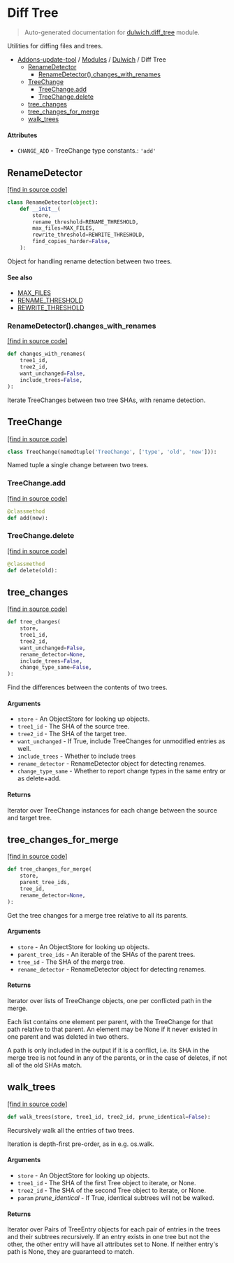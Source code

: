 # Diff Tree

> Auto-generated documentation for [dulwich.diff_tree](blob/master/dulwich/diff_tree.py) module.

Utilities for diffing files and trees.

- [Addons-update-tool](..\README.md#addons-update-tool) / [Modules](..\MODULES.md#addons-update-tool-modules) / [Dulwich](index.md#dulwich) / Diff Tree
    - [RenameDetector](#renamedetector)
        - [RenameDetector().changes_with_renames](#renamedetectorchanges_with_renames)
    - [TreeChange](#treechange)
        - [TreeChange.add](#treechangeadd)
        - [TreeChange.delete](#treechangedelete)
    - [tree_changes](#tree_changes)
    - [tree_changes_for_merge](#tree_changes_for_merge)
    - [walk_trees](#walk_trees)

#### Attributes

- `CHANGE_ADD` - TreeChange type constants.: `'add'`

## RenameDetector

[[find in source code]](blob/master/dulwich/diff_tree.py#L403)

```python
class RenameDetector(object):
    def __init__(
        store,
        rename_threshold=RENAME_THRESHOLD,
        max_files=MAX_FILES,
        rewrite_threshold=REWRITE_THRESHOLD,
        find_copies_harder=False,
    ):
```

Object for handling rename detection between two trees.

#### See also

- [MAX_FILES](#max_files)
- [RENAME_THRESHOLD](#rename_threshold)
- [REWRITE_THRESHOLD](#rewrite_threshold)

### RenameDetector().changes_with_renames

[[find in source code]](blob/master/dulwich/diff_tree.py#L620)

```python
def changes_with_renames(
    tree1_id,
    tree2_id,
    want_unchanged=False,
    include_trees=False,
):
```

Iterate TreeChanges between two tree SHAs, with rename detection.

## TreeChange

[[find in source code]](blob/master/dulwich/diff_tree.py#L56)

```python
class TreeChange(namedtuple('TreeChange', ['type', 'old', 'new'])):
```

Named tuple a single change between two trees.

### TreeChange.add

[[find in source code]](blob/master/dulwich/diff_tree.py#L59)

```python
@classmethod
def add(new):
```

### TreeChange.delete

[[find in source code]](blob/master/dulwich/diff_tree.py#L63)

```python
@classmethod
def delete(old):
```

## tree_changes

[[find in source code]](blob/master/dulwich/diff_tree.py#L166)

```python
def tree_changes(
    store,
    tree1_id,
    tree2_id,
    want_unchanged=False,
    rename_detector=None,
    include_trees=False,
    change_type_same=False,
):
```

Find the differences between the contents of two trees.

#### Arguments

- `store` - An ObjectStore for looking up objects.
- `tree1_id` - The SHA of the source tree.
- `tree2_id` - The SHA of the target tree.
- `want_unchanged` - If True, include TreeChanges for unmodified entries
  as well.
- `include_trees` - Whether to include trees
- `rename_detector` - RenameDetector object for detecting renames.
- `change_type_same` - Whether to report change types in the same
  entry or as delete+add.

#### Returns

Iterator over TreeChange instances for each change between the
  source and target tree.

## tree_changes_for_merge

[[find in source code]](blob/master/dulwich/diff_tree.py#L246)

```python
def tree_changes_for_merge(
    store,
    parent_tree_ids,
    tree_id,
    rename_detector=None,
):
```

Get the tree changes for a merge tree relative to all its parents.

#### Arguments

- `store` - An ObjectStore for looking up objects.
- `parent_tree_ids` - An iterable of the SHAs of the parent trees.
- `tree_id` - The SHA of the merge tree.
- `rename_detector` - RenameDetector object for detecting renames.

#### Returns

Iterator over lists of TreeChange objects, one per conflicted path
in the merge.

Each list contains one element per parent, with the TreeChange for that
path relative to that parent. An element may be None if it never
existed in one parent and was deleted in two others.

A path is only included in the output if it is a conflict, i.e. its SHA
in the merge tree is not found in any of the parents, or in the case of
deletes, if not all of the old SHAs match.

## walk_trees

[[find in source code]](blob/master/dulwich/diff_tree.py#L124)

```python
def walk_trees(store, tree1_id, tree2_id, prune_identical=False):
```

Recursively walk all the entries of two trees.

Iteration is depth-first pre-order, as in e.g. os.walk.

#### Arguments

- `store` - An ObjectStore for looking up objects.
- `tree1_id` - The SHA of the first Tree object to iterate, or None.
- `tree2_id` - The SHA of the second Tree object to iterate, or None.
- `param` *prune_identical* - If True, identical subtrees will not be walked.

#### Returns

Iterator over Pairs of TreeEntry objects for each pair of entries
  in the trees and their subtrees recursively. If an entry exists in one
  tree but not the other, the other entry will have all attributes set
  to None. If neither entry's path is None, they are guaranteed to
  match.

